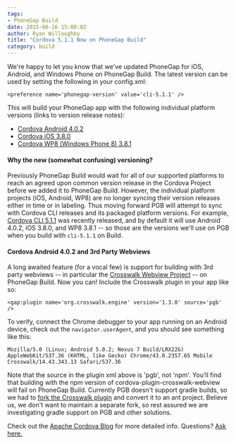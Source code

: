 ```yaml
---
tags:
- PhoneGap Build
date: 2015-06-16 15:00:02
author: Ryan Willoughby
title: "Cordova 5.1.1 Now on PhoneGap Build"
category: build
---
```


We're happy to let you know that we've updated PhoneGap for iOS, Android, and Windows Phone on PhoneGap Build. The latest version can be used by setting the following in your config.xml:

    <preference name='phonegap-version' value='cli-5.1.1' />

This will build your PhoneGap app with the following individual platform versions (links to version release notes):

 * [Cordova Android 4.0.2](https://github.com/apache/cordova-android/blob/4.0.2/RELEASENOTES.md)
 * [Cordova iOS 3.8.0](https://github.com/apache/cordova-ios/blob/3.8.0/RELEASENOTES.md)
 * [Cordova WP8 (Windows Phone 8) 3.8.1](https://github.com/apache/cordova-wp8/blob/3.8.1/RELEASENOTES.md)

#### Why the new (somewhat confusing) versioning?

 Previously PhoneGap Build would wait for all of our supported platforms to reach an agreed upon common version release in the Cordova Project before we added it to PhoneGap Build. However, the individual platform projects (iOS, Android, WP8) are no longer syncing their version releases either in time or in labeling. Thus moving forward PGB will attempt to sync with Cordova CLI releases and its packaged platform versions. For example, [Cordova CLI 5.1.1](https://github.com/apache/cordova-cli/releases/tag/5.1.1) was recently released, and by default it will use Android 4.0.2, iOS 3.8.0, and WP8 3.8.1 -- so those are the versions we'll use on PGB when you build with `cli-5.1.1` on Build.

#### Cordova Android 4.0.2 and 3rd Party Webviews

A long awaited feature (for a vocal few) is support for building with 3rd party webviews -- in particular the [Crosswalk Webview Project](https://crosswalk-project.org/) -- on PhoneGap Build. Now you can! Include the Crosswalk plugin in your app like so:

    <gap:plugin name='org.crosswalk.engine' version='1.3.0' source='pgb' />

To verify, connect the Chrome debugger to your app running on an Android device, check out the `navigator.userAgent`, and you should see something like this:

    Mozilla/5.0 (Linux; Android 5.0.2; Nexus 7 Build/LRX22G) AppleWebKit/537.36 (KHTML, like Gecko) Chrome/43.0.2357.65 Mobile Crosswalk/14.43.343.13 Safari/537.36

Note that the source in the plugin xml above is 'pgb', not 'npm'. You'll find that building with the npm version of cordova-plugin-crosswalk-webview will fail on PhoneGap Build. Currently PGB doesn't support gradle builds, so we had to [fork the Crosswalk plugin](https://github.com/phonegap-build/cordova-plugin-crosswalk-webview/tree/plugin_with_arm_binary) and convert it to an ant project. Believe us, we don't want to maintain a separate fork, so rest assured we are investigating gradle support on PGB and other solutions.

Check out the [Apache Cordova Blog](https://cordova.apache.org/blog/) for more detailed info. Questions? [Ask here.](https://community.phonegap.com)
